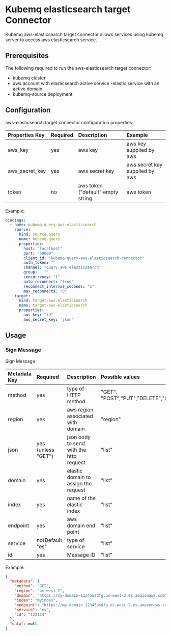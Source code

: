 # Kubemq elasticsearch target Connector

Kubemq aws-elasticsearch target connector allows services using kubemq server to access aws elasticsearch service.

## Prerequisites
The following required to run the aws-elasticsearch target connector:

- kubemq cluster
- aws account with elasticsearch active service -elastic service with an active domain
- kubemq-source deployment

## Configuration

aws-elasticsearch target connector configuration properties:

| Properties Key | Required | Description                                | Example                     |
|:---------------|:---------|:-------------------------------------------|:----------------------------|
| aws_key        | yes      | aws key                                    | aws key supplied by aws         |
| aws_secret_key | yes      | aws secret key                             | aws secret key supplied by aws  |
| token          | no       | aws token ("default" empty string          | aws token                       |


Example:

```yaml
bindings:
  - name: kubemq-query-aws-elasticsearch
    source:
      kind: source.query
      name: kubemq-query
      properties:
        host: "localhost"
        port: "50000"
        client_id: "kubemq-query-aws-elasticsearch-connector"
        auth_token: ""
        channel: "query.aws.elasticsearch"
        group:   ""
        concurrency: "1"
        auto_reconnect: "true"
        reconnect_interval_seconds: "1"
        max_reconnects: "0"
    target:
      kind: target.aws.elasticsearch
      name: target-aws-elasticsearch
      properties:
        aws_key: "id"
        aws_secret_key: 'json'
```

## Usage

### Sign Message 

Sign Message :

| Metadata Key      | Required                 | Description                                                 | Possible values                            |
|:------------------|:-------------------------|:------------------------------------------------------------|:-------------------------------------------|
| method            | yes                      | type of HTTP method                                         | "GET", "POST","PUT","DELETE","OPTIONS"                 |
| region            | yes                      | aws region associated with domain                           | "region"                                                 |
| json              | yes (unless "GET")       | json body to send with the http request                     | "list"                                                 |
| domain            | yes                      | elastic domain to assign the request                        | "list"                                                 |
| index             | yes                      | name of the elastic index                                   | "list"                                                 |
| endpoint          | yes                      | aws domain end point                                        | "list"                                                 |
| service           | no(Default "es"          | type of service                                             | "list"                                                 |
| id                | yes                      | Message ID                                                  | "list"                                                 |



Example:

```json
{
  "metadata": {
    "method": "GET",
    "region": "us-west-2",
    "domain": "https://my-domain-12345asdfg.us-west-2.es.amazonaws.com",
    "index": "myindex",
    "endpoint": "https://my-domain-12345asdfg.us-west-2.es.amazonaws.com/my/end_point",
    "service": "es",
    "id": "123124"
  },
  "data": null
}
```